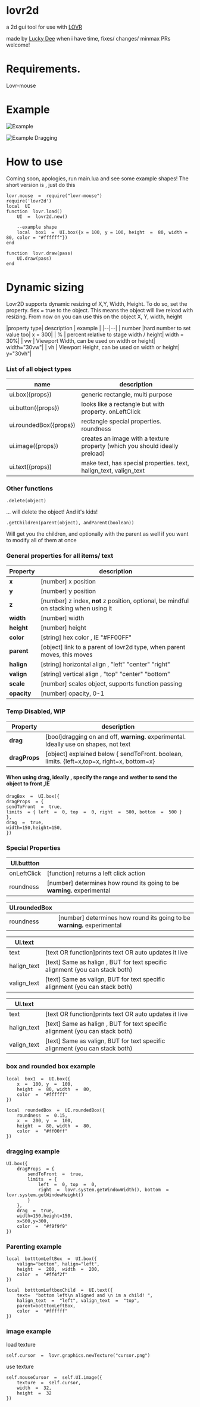 
# lovr2d
a 2d gui tool for use with [LOVR](https.//lovr.org)

  

made by [Lucky Dee](https.//www.linkedin.com/in/lucky-dee-7745b240/) when i have time, fixes/ changes/ minmax PRs welcome!

# Requirements.
Lovr-mouse

# Example

![Example](https.//github.com/Tackyflea/lovr2d/blob/25db94484ee05d4e9b6ebc5e38a6987bb4331ed9/images/lovr_Z4t2upoL2Y.png)

![Example Dragging](https.//github.com/Tackyflea/lovr2d/blob/25db94484ee05d4e9b6ebc5e38a6987bb4331ed9/images/lovr_E41TS5VcJB.gif)
# How to use
Coming soon, apologies, run main.lua and see some example shapes!
The short version is , just do this 

    lovr.mouse  =  require("lovr-mouse")
    require('lovr2d')
    local  UI
    function  lovr.load()
	    UI  =  lovr2d.new()
	    
	    --example shape
	    local  box1  =  UI.box({x = 100, y = 100, height  =  80, width = 80, color = "#ffffff"})
    end 
    
    function  lovr.draw(pass)
	    UI.draw(pass)
    end 

# Dynamic sizing 
Lovr2D supports dynamic resizing of X,Y, Width, Height.
To do so, set the property.  flex = true to the object.
This means the object will live reload with resizing. From now on you can use this on the object X, Y, width, height 

|property type| description  | example |
|--|--|
| number |hard number to set value too| x = 300|
| %  | percent relative to stage width / height| width = 30%|
| vw  | Viewport Width, can be used on width or height| width="30vw"|
| vh  | Viewport Height, can be used on width or height| y="30vh"|

### List of all object types 
|name| description  |
|--|--|
| ui.box({props}) |   generic rectangle, multi purpose|
| ui.button({props}) |   looks like a rectangle but with property. onLeftClick|
| ui.roundedBox({props}) |   rectangle  special properties. roundness|
| ui.image({props}) |   creates an image with a texture property (which you should ideally preload)|
| ui.text({props}) |  make text, has special properties. text, halign_text, valign_text |

### Other functions

    .delete(object)

... will delete the object! And it's kids!

    .getChildren(parent(object), andParent(boolean))

Will get you the children, and optionally with the parent as well if you want to modify all of them at once


### General properties for all items/ text
|Property| description |
|--|--|
| **x** |[number]  x position |
| **y** |[number]  y position |
| **z** |[number]  z index, **not** z position, optional, be mindful on stacking when using it  |
| **width** | [number] width |
| **height**| [number] height |
| **color**| [string] hex color , IE "#FF00FF"|, also acceptable: {0,0,0} or even just 0-1 (for black and white)
| **parent**| [object] link to a parent of lovr2d type, when parent moves, this moves|
| **halign**| [string] horizontal align , "left" "center" "right"|
| **valign**| [string] vertical align , "top" "center" "bottom"|
| **scale**| [number] scales object, supports function passing |
| **opacity**| [number] opacity, 0-1|

### Temp Disabled, WIP 
|Property| description |
|--|--|
| **drag**| [bool]dragging  on and off, **warning**. experimental. Ideally use on shapes, not text|
| **dragProps**| [object] explained below { sendToFront. boolean, limits. {left=x,top=x, right=x, bottom=x} 

#### When using drag, ideally , specify the range and wether to send the object to front ,IE 

    dragBox  =  UI.box({
    dragProps  = {
    sendToFront  =  true,
    limits  = { left  =  0, top  =  0, right  =  500, bottom  =  500 }
    },
    drag  =  true,
    width=150,height=150,
    })
    
### Special Properties 
|  UI.buttton|  |
|--|--|
| onLeftClick | [function] returns a left click action |
| roundness| [number] determines how round its going to be **warning.** experimental   |

|  UI.roundedBox|  |
|--|--|
| roundness| [number] determines how round its going to be **warning.** experimental  |

|  UI.text|  |
|--|--|
| text| [text OR function]prints text OR auto updates it live |
| halign_text| [text] Same as halign , BUT for text specific alignment (you can stack both) |
| valign_text| [text]  Same as valign, BUT for text specific alignment  (you can stack both)|

|  UI.text|  |
|--|--|
| text| [text OR function]prints text OR auto updates it live |
| halign_text| [text] Same as halign , BUT for text specific alignment (you can stack both) |
| valign_text| [text]  Same as valign, BUT for text specific alignment  (you can stack both)|


### box and rounded box example 

    local  box1  =  UI.box({ 
	    x  =  100, y  =  100,
	    height  =  80, width  =  80,
	    color  =  "#ffffff"
    })
    
    local  roundedBox  =  UI.roundedBox({ 
	    roundness  =  0.15, 
	    x  =  200, y  =  100, 
	    height  =  80, width  =  80,
	    color  =  "#ff00ff"
    })
### dragging example

    UI.box({
	    dragProps  = {
		    sendToFront  =  true,
		    limits  = { 
			    left  =  0, top  =  0, 
			    right  =  lovr.system.getWindowWidth(), bottom  =  lovr.system.getWindowHeight() 
		    }
	    },
	    drag  =  true,
	    width=150,height=150,
	    x=500,y=300,
	    color  =  "#f9f9f9"
    })
### Parenting example 

    local  botttomLeftBox  =  UI.box({
	    valign="bottom", halign="left", 
	    height  =  200,  width  =  200, 
	    color  =  "#ff4f2f"
    })
    
    local  botttomLeftboxChild  =  UI.text({
	    text=  "bottom left\n aligned and \n im a child! ",
	    halign_text  =  "left", valign_text  =  "top",
	    parent=botttomLeftBox,
	    color  =  "#ffffff"
    })

### image example 
load texture

    self.cursor  =  lovr.graphics.newTexture("cursor.png")

use texture
    
    self.mouseCursor  =  self.UI.image({  
	    texture  =  self.cursor, 
	    width  =  32, 
	    height  =  32 
    })

